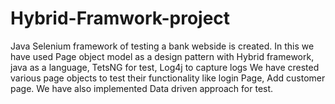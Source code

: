# Hybrid-Framwork-project
Java Selenium framework of testing a bank webside is created. In this we have used Page object model as a design pattern with Hybrid framework, java as a language, TetsNG for test, Log4j to capture logs
We have crested various page objects to test their functionality like login Page, Add customer page.
We have also implemented Data driven approach for test. 
